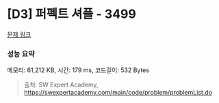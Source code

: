 # [D3] 퍼펙트 셔플 - 3499 

[문제 링크](https://swexpertacademy.com/main/code/problem/problemDetail.do?contestProbId=AWGsRbk6AQIDFAVW) 

### 성능 요약

메모리: 61,212 KB, 시간: 179 ms, 코드길이: 532 Bytes



> 출처: SW Expert Academy, https://swexpertacademy.com/main/code/problem/problemList.do